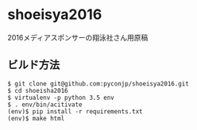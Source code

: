 # shoeisya2016
2016メディアスポンサーの翔泳社さん用原稿

## ビルド方法

```
$ git clone git@github.com:pyconjp/shoeisya2016.git
$ cd shoeisha2016
$ virtualenv -p python 3.5 env
$ . env/bin/acitivate
(env)$ pip install -r requirements.txt
(env)$ make html
```
